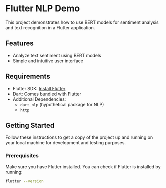 # Flutter NLP Demo

This project demonstrates how to use BERT models for sentiment analysis and text recognition in a Flutter application.

## Features

- Analyze text sentiment using BERT models
- Simple and intuitive user interface

## Requirements

- Flutter SDK: [Install Flutter](https://flutter.dev/docs/get-started/install)
- Dart: Comes bundled with Flutter
- Additional Dependencies:
  - `dart_nlp` (hypothetical package for NLP)
  - `http`

## Getting Started

Follow these instructions to get a copy of the project up and running on your local machine for development and testing purposes.

### Prerequisites

Make sure you have Flutter installed. You can check if Flutter is installed by running:

```sh
flutter --version

